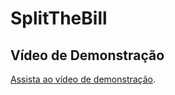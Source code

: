 # SplitTheBill

## Vídeo de Demonstração

[Assista ao vídeo de demonstração](https://www.example.com/).


